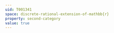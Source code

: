 ```yaml
---
uid: T001341
space: discrete-rational-extension-of-mathbb{r}
property: second-category
value: true
---
```

